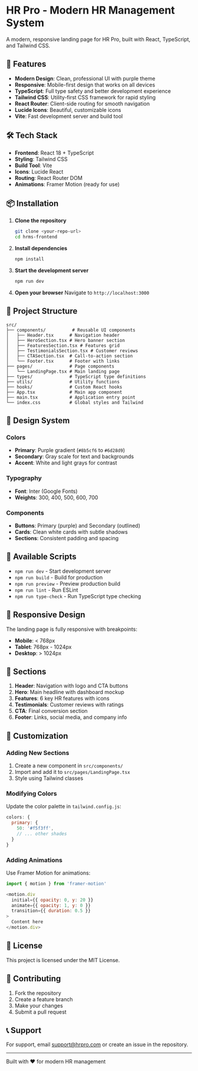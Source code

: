 # HR Pro - Modern HR Management System

A modern, responsive landing page for HR Pro, built with React, TypeScript, and Tailwind CSS.

## 🚀 Features

- **Modern Design**: Clean, professional UI with purple theme
- **Responsive**: Mobile-first design that works on all devices
- **TypeScript**: Full type safety and better development experience
- **Tailwind CSS**: Utility-first CSS framework for rapid styling
- **React Router**: Client-side routing for smooth navigation
- **Lucide Icons**: Beautiful, customizable icons
- **Vite**: Fast development server and build tool

## 🛠️ Tech Stack

- **Frontend**: React 18 + TypeScript
- **Styling**: Tailwind CSS
- **Build Tool**: Vite
- **Icons**: Lucide React
- **Routing**: React Router DOM
- **Animations**: Framer Motion (ready for use)

## 📦 Installation

1. **Clone the repository**
   ```bash
   git clone <your-repo-url>
   cd hrms-frontend
   ```

2. **Install dependencies**
   ```bash
   npm install
   ```

3. **Start the development server**
   ```bash
   npm run dev
   ```

4. **Open your browser**
   Navigate to `http://localhost:3000`

## 📁 Project Structure

```
src/
├── components/          # Reusable UI components
│   ├── Header.tsx      # Navigation header
│   ├── HeroSection.tsx # Hero banner section
│   ├── FeaturesSection.tsx # Features grid
│   ├── TestimonialsSection.tsx # Customer reviews
│   ├── CTASection.tsx  # Call-to-action section
│   └── Footer.tsx      # Footer with links
├── pages/              # Page components
│   └── LandingPage.tsx # Main landing page
├── types/              # TypeScript type definitions
├── utils/              # Utility functions
├── hooks/              # Custom React hooks
├── App.tsx             # Main app component
├── main.tsx            # Application entry point
└── index.css           # Global styles and Tailwind
```

## 🎨 Design System

### Colors
- **Primary**: Purple gradient (`#8b5cf6` to `#6d28d9`)
- **Secondary**: Gray scale for text and backgrounds
- **Accent**: White and light grays for contrast

### Typography
- **Font**: Inter (Google Fonts)
- **Weights**: 300, 400, 500, 600, 700

### Components
- **Buttons**: Primary (purple) and Secondary (outlined)
- **Cards**: Clean white cards with subtle shadows
- **Sections**: Consistent padding and spacing

## 🚀 Available Scripts

- `npm run dev` - Start development server
- `npm run build` - Build for production
- `npm run preview` - Preview production build
- `npm run lint` - Run ESLint
- `npm run type-check` - Run TypeScript type checking

## 📱 Responsive Design

The landing page is fully responsive with breakpoints:
- **Mobile**: < 768px
- **Tablet**: 768px - 1024px
- **Desktop**: > 1024px

## 🎯 Sections

1. **Header**: Navigation with logo and CTA buttons
2. **Hero**: Main headline with dashboard mockup
3. **Features**: 6 key HR features with icons
4. **Testimonials**: Customer reviews with ratings
5. **CTA**: Final conversion section
6. **Footer**: Links, social media, and company info

## 🔧 Customization

### Adding New Sections
1. Create a new component in `src/components/`
2. Import and add it to `src/pages/LandingPage.tsx`
3. Style using Tailwind classes

### Modifying Colors
Update the color palette in `tailwind.config.js`:
```javascript
colors: {
  primary: {
    50: '#f5f3ff',
    // ... other shades
  }
}
```

### Adding Animations
Use Framer Motion for animations:
```javascript
import { motion } from 'framer-motion'

<motion.div
  initial={{ opacity: 0, y: 20 }}
  animate={{ opacity: 1, y: 0 }}
  transition={{ duration: 0.5 }}
>
  Content here
</motion.div>
```

## 📄 License

This project is licensed under the MIT License.

## 🤝 Contributing

1. Fork the repository
2. Create a feature branch
3. Make your changes
4. Submit a pull request

## 📞 Support

For support, email support@hrpro.com or create an issue in the repository.

---

Built with ❤️ for modern HR management




